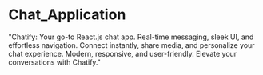 # Chat_Application
"Chatify: Your go-to React.js chat app. Real-time messaging, sleek UI, and effortless navigation. Connect instantly, share media, and personalize your chat experience. Modern, responsive, and user-friendly. Elevate your conversations with Chatify."
